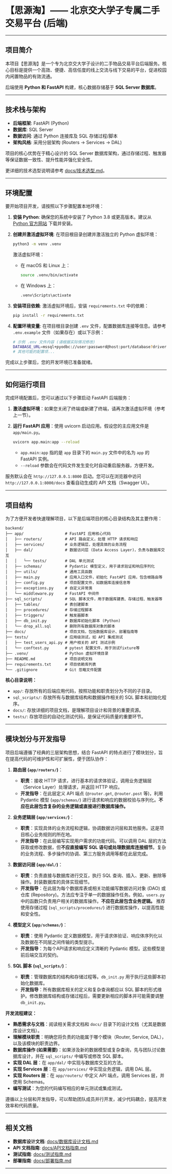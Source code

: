# 【思源淘】—— 北京交大学子专属二手交易平台 (后端)

---

## 项目简介

本项目【思源淘】是一个专为北京交大学子设计的二手物品交易平台后端服务。核心目标是提供一个高效、便捷、高信任度的线上交流与线下交易的平台，促进校园内闲置物品的有效流通。

后端使用 **Python 和 FastAPI** 构建，核心数据存储基于 **SQL Server 数据库**。

---

## 技术栈与架构

*   **后端框架**: FastAPI (Python)
*   **数据库**: SQL Server
*   **数据访问**: 通过 Python 连接库及 SQL 存储过程/脚本
*   **架构风格**: 采用分层架构 (Routers -> Services -> DAL)

项目的核心优势在于精心设计的 SQL Server 数据库架构，通过存储过程、触发器等保证数据一致性、提升性能并强化安全性。

更详细的技术选型说明请参考 [docs/技术选型.md](./docs/技术选型.md)。

---

## 环境配置

要开始项目开发，请按照以下步骤配置本地环境：

1.  **安装 Python**: 确保您的系统中安装了 Python 3.8 或更高版本。建议从 [Python 官方网站](https://www.python.org/downloads/) 下载并安装。

2.  **创建并激活虚拟环境**: 在项目根目录创建并激活独立的 Python 虚拟环境：

    ```bash
    python3 -m venv .venv
    ```

    激活虚拟环境：

    *   在 macOS 和 Linux 上：

        ```bash
        source .venv/bin/activate
        ```

    *   在 Windows 上：

        ```bash
        .venv\Scripts\activate
        ```

3.  **安装项目依赖**: 激活虚拟环境后，安装 `requirements.txt` 中的依赖：

    ```bash
    pip install -r requirements.txt
    ```

4.  **配置环境变量**: 在项目根目录创建 `.env` 文件，配置数据库连接等信息。请参考 `.env.example` 文件（如果存在）或以下示例：

    ```bash
    # 示例 .env 文件内容 (请根据实际情况修改)
    DATABASE_URL=mssql+pyodbc://user:password@host:port/database?driver=ODBC+Driver+17+for+SQL+Server
    # 其他可能的配置项...
    ```

完成以上步骤后，您的开发环境已准备就绪。

---

## 如何运行项目

完成环境配置后，您可以通过以下步骤启动 FastAPI 后端服务：

1.  **激活虚拟环境**：如果您关闭了终端或新建了终端，请再次激活虚拟环境（参考上一节）。

2.  **运行 FastAPI 应用**：使用 uvicorn 启动应用。假设您的主应用文件是 `app/main.py`。

    ```bash
    uvicorn app.main:app --reload
    ```

    *   `app.main:app` 指的是 `app` 目录下的 `main.py` 文件中的名为 `app` 的 FastAPI 实例。
    *   `--reload` 参数会在代码文件发生变化时自动重启服务器，方便开发。

服务默认会在 `http://127.0.0.1:8000` 启动。您可以在浏览器中访问 `http://127.0.0.1:8000/docs` 查看自动生成的 API 文档（Swagger UI）。

---

## 项目结构

为了方便开发者快速理解项目，以下是后端项目的核心目录结构及其主要作用：

```
backend/
├── app/                  # FastAPI 应用核心代码
│   ├── routers/          # API 路由定义，处理 HTTP 请求和响应
│   ├── services/         # 业务逻辑层，处理具体的业务流程
│   ├── dal/              # 数据访问层 (Data Access Layer)，负责与数据库交互
│   │   └── tests/        # DAL 单元测试
│   ├── schemas/          # Pydantic 模型定义，用于请求验证和响应序列化
│   ├── utils/            # 通用工具函数
│   ├── main.py           # 应用入口文件，初始化 FastAPI 应用，包含根路由等
│   ├── config.py         # 项目配置文件，如数据库连接信息等
│   ├── exceptions.py     # 自定义异常类
│   └── middleware.py     # FastAPI 中间件
├── sql_scripts/          # SQL 脚本文件，用于数据库建表、存储过程、触发器等
│   ├── tables/           # 表创建脚本
│   ├── procedures/       # 存储过程脚本
│   ├── triggers/         # 触发器脚本
│   ├── db_init.py        # 数据库初始化脚本 (Python)
│   └── drop_all.sql      # 删除所有数据库对象的脚本
├── docs/                 # 项目文档，包括数据库设计、部署指南等
├── tests/                # 应用级测试，如 API 集成测试
│   ├── test_users_api.py # 用户相关的 API 测试示例
│   └── conftest.py       # pytest 配置文件，用于测试fixture等
├── .venv/                # Python 虚拟环境目录
├── README.md             # 项目说明文档
├── requirements.txt      # 项目依赖库列表
└── .gitignore            # Git 忽略文件配置
```

**核心目录说明：**

*   `app/`: 存放所有的后端应用代码，按照功能和职责划分为不同的子目录。
*   `sql_scripts/`: 存放所有与数据库结构和数据操作相关的 SQL 脚本和初始化程序。
*   `docs/`: 存放详细的项目文档，是理解项目设计和背景的重要资源。
*   `tests/`: 存放项目的自动化测试代码，是保证代码质量的重要环节。

---

## 模块划分与开发指导

项目后端遵循了经典的三层架构思想，结合 FastAPI 的特点进行了模块划分，旨在提高代码的可维护性和可扩展性，便于团队协作：

1.  **路由层 (`app/routers/`)**：
    *   **职责**：接收 HTTP 请求，进行基本的请求体验证，调用业务逻辑层（Service Layer）处理请求，并返回 HTTP 响应。
    *   **开发指导**：在此层定义 API 端点 (`@router.get`, `@router.post` 等)，利用 Pydantic 模型 (`app/schemas/`) 进行请求和响应的数据校验与序列化。**不应在此层包含复杂的业务逻辑或直接进行数据库操作。**

2.  **业务逻辑层 (`app/services/`)**：
    *   **职责**：实现具体的业务流程和逻辑，协调数据访问层和其他服务。这是项目核心业务规则的所在地。
    *   **开发指导**：在此层编写实现用户需求的功能代码。可以调用 DAL 层的方法获取或修改数据，但**不应直接编写 SQL 语句或处理数据库连接细节**。复杂的业务流程、多步操作的协调、第三方服务调用等都在此层完成。

3.  **数据访问层 (`app/dal/`)**：
    *   **职责**：负责直接与数据库进行交互，执行 SQL 查询、插入、更新、删除等操作。封装数据库的具体实现细节。
    *   **开发指导**：在此层为每个数据库表或相关功能编写数据访问对象 (DAO) 或仓库 (Repository)。方法应专注于单一的数据操作任务。例如，`users.py` 中的函数只负责用户相关的数据库操作。**不应在此层包含业务逻辑。** 推荐使用存储过程 (`sql_scripts/procedures/`) 进行数据库操作，以提高性能和安全性。

4.  **模型定义 (`app/schemas/`)**：
    *   **职责**：使用 Pydantic 定义数据模型，用于请求体验证、响应体序列化以及数据在不同层之间传输的类型提示。
    *   **开发指导**：为每个API请求和响应定义清晰的 Pydantic 模型。这些模型是前后端交互的契约。

5.  **SQL 脚本 (`sql_scripts/`)**：
    *   **职责**：管理数据库的结构和存储过程等。`db_init.py` 用于执行这些脚本初始化数据库。
    *   **开发指导**：所有数据库相关的定义和复杂查询都应以 SQL 脚本的形式维护。修改数据库结构或存储过程后，需要更新相应的脚本并可能需要调整 `db_init.py`。

**开发流程建议：**

*   **熟悉需求与文档**：阅读相关需求文档和 `docs/` 目录下的设计文档（尤其是数据库设计文档）。
*   **理解模块职责**：明确您将负责的功能属于哪个模块（Router, Service, DAL），以及该模块的职责边界。
*   **数据库操作 (如果需要)**：如果涉及新的数据模型或复杂查询，先与团队讨论数据库设计，并在 `sql_scripts/` 中编写或修改 SQL 脚本。
*   **实现 DAL 层**：在 `app/dal/` 中实现与数据库交互的方法。
*   **实现 Services 层**：在 `app/services/` 中实现业务逻辑，调用 DAL 层。
*   **实现 Routers 层**：在 `app/routers/` 中定义 API 端点，调用 Services 层，并使用 Schemas。
*   **编写测试**：为您的代码编写相应的单元测试或集成测试。

遵循以上分层和开发指导，可以帮助团队成员并行开发，减少代码耦合，提高开发效率和代码质量。

---

## 相关文档

*   **数据库设计文档**: [docs/数据库设计文档.md](./docs/数据库设计文档.md)
*   **API 文档指南**: [docs/API文档指南.md](./docs/API文档指南.md)
*   **测试指南**: [docs/测试指南.md](./docs/测试指南.md)
*   **部署指南**: [docs/部署指南.md](./docs/部署指南.md)

---